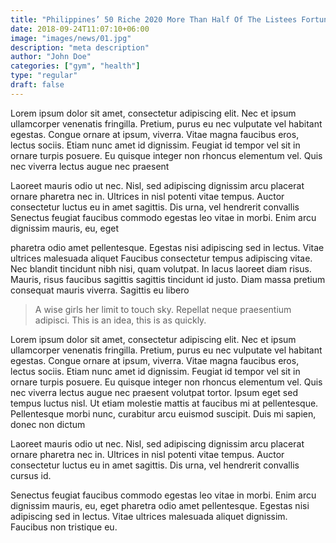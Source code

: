 ```yaml
---
title: "Philippines’ 50 Riche 2020 More Than Half Of The Listees Fortunes."
date: 2018-09-24T11:07:10+06:00
image: "images/news/01.jpg"
description: "meta description"
author: "John Doe"
categories: ["gym", "health"]
type: "regular"
draft: false
---
```


Lorem ipsum dolor sit amet, consectetur adipiscing elit. Nec et ipsum ullamcorper venenatis fringilla.
Pretium, purus eu nec vulputate vel habitant egestas. Congue ornare at ipsum, viverra. Vitae magna
faucibus eros, lectus sociis. Etiam nunc amet id dignissim. Feugiat id tempor vel sit in ornare turpis
posuere. Eu quisque integer non rhoncus elementum vel. Quis nec viverra lectus augue nec praesent

Laoreet mauris odio ut nec. Nisl, sed adipiscing dignissim arcu placerat ornare pharetra
nec in. Ultrices in nisl potenti vitae tempus. Auctor consectetur luctus eu in amet sagittis. Dis urna,
vel hendrerit convallis Senectus feugiat faucibus commodo egestas leo vitae in morbi. Enim arcu dignissim mauris, eu, eget


pharetra odio amet pellentesque. Egestas nisi adipiscing sed in lectus. Vitae ultrices malesuada aliquet
Faucibus consectetur tempus adipiscing vitae. Nec blandit tincidunt nibh nisi, quam volutpat. In lacus
laoreet diam risus. Mauris, risus faucibus sagittis sagittis tincidunt id justo. Diam massa pretium
consequat mauris viverra. Sagittis eu libero


> A wise girls her limit to touch sky. Repellat neque praesentium adipisci. This is an idea, this is as quickly.

Lorem ipsum dolor sit amet, consectetur adipiscing elit. Nec et ipsum ullamcorper venenatis fringilla.
Pretium, purus eu nec vulputate vel habitant egestas. Congue ornare at ipsum, viverra. Vitae magna
faucibus eros, lectus sociis. Etiam nunc amet id dignissim. Feugiat id tempor vel sit in ornare turpis
posuere. Eu quisque integer non rhoncus elementum vel. Quis nec viverra lectus augue nec praesent
volutpat tortor. Ipsum eget sed tempus luctus nisl. Ut etiam molestie mattis at faucibus mi at
pellentesque. Pellentesque morbi nunc, curabitur arcu euismod suscipit. Duis mi sapien, donec non dictum


Laoreet mauris odio ut nec. Nisl, sed adipiscing dignissim arcu placerat ornare pharetra
nec in. Ultrices in nisl potenti vitae tempus. Auctor consectetur luctus eu in amet sagittis. Dis urna,
vel hendrerit convallis cursus id.

Senectus feugiat faucibus commodo egestas leo vitae in morbi. Enim arcu dignissim mauris, eu, eget
pharetra odio amet pellentesque. Egestas nisi adipiscing sed in lectus. Vitae ultrices malesuada aliquet
dignissim. Faucibus non tristique eu.
